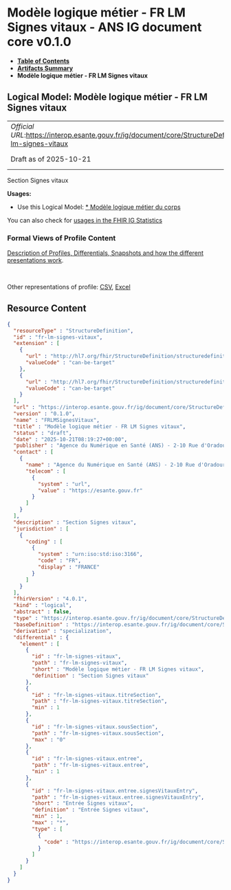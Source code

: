 # Modèle logique métier - FR LM Signes vitaux - ANS IG document core v0.1.0

* [**Table of Contents**](toc.md)
* [**Artifacts Summary**](artifacts.md)
* **Modèle logique métier - FR LM Signes vitaux**

## Logical Model: Modèle logique métier - FR LM Signes vitaux 

| | |
| :--- | :--- |
| *Official URL*:https://interop.esante.gouv.fr/ig/document/core/StructureDefinition/fr-lm-signes-vitaux | *Version*:0.1.0 |
| Draft as of 2025-10-21 | *Computable Name*:FRLMSignesVitaux |

 
Section Signes vitaux 

**Usages:**

* Use this Logical Model: [* Modèle logique métier du corps](StructureDefinition-FRLMCorpsDocument.md)

You can also check for [usages in the FHIR IG Statistics](https://packages2.fhir.org/xig/ans.document.fr.core|current/StructureDefinition/fr-lm-signes-vitaux)

### Formal Views of Profile Content

 [Description of Profiles, Differentials, Snapshots and how the different presentations work](http://build.fhir.org/ig/FHIR/ig-guidance/readingIgs.html#structure-definitions). 

 

Other representations of profile: [CSV](StructureDefinition-fr-lm-signes-vitaux.csv), [Excel](StructureDefinition-fr-lm-signes-vitaux.xlsx) 



## Resource Content

```json
{
  "resourceType" : "StructureDefinition",
  "id" : "fr-lm-signes-vitaux",
  "extension" : [
    {
      "url" : "http://hl7.org/fhir/StructureDefinition/structuredefinition-type-characteristics",
      "valueCode" : "can-be-target"
    },
    {
      "url" : "http://hl7.org/fhir/StructureDefinition/structuredefinition-type-characteristics",
      "valueCode" : "can-be-target"
    }
  ],
  "url" : "https://interop.esante.gouv.fr/ig/document/core/StructureDefinition/fr-lm-signes-vitaux",
  "version" : "0.1.0",
  "name" : "FRLMSignesVitaux",
  "title" : "Modèle logique métier - FR LM Signes vitaux",
  "status" : "draft",
  "date" : "2025-10-21T08:19:27+00:00",
  "publisher" : "Agence du Numérique en Santé (ANS) - 2-10 Rue d'Oradour-sur-Glane, 75015 Paris",
  "contact" : [
    {
      "name" : "Agence du Numérique en Santé (ANS) - 2-10 Rue d'Oradour-sur-Glane, 75015 Paris",
      "telecom" : [
        {
          "system" : "url",
          "value" : "https://esante.gouv.fr"
        }
      ]
    }
  ],
  "description" : "Section Signes vitaux",
  "jurisdiction" : [
    {
      "coding" : [
        {
          "system" : "urn:iso:std:iso:3166",
          "code" : "FR",
          "display" : "FRANCE"
        }
      ]
    }
  ],
  "fhirVersion" : "4.0.1",
  "kind" : "logical",
  "abstract" : false,
  "type" : "https://interop.esante.gouv.fr/ig/document/core/StructureDefinition/fr-lm-signes-vitaux",
  "baseDefinition" : "https://interop.esante.gouv.fr/ig/document/core/StructureDefinition/fr-lm-section",
  "derivation" : "specialization",
  "differential" : {
    "element" : [
      {
        "id" : "fr-lm-signes-vitaux",
        "path" : "fr-lm-signes-vitaux",
        "short" : "Modèle logique métier - FR LM Signes vitaux",
        "definition" : "Section Signes vitaux"
      },
      {
        "id" : "fr-lm-signes-vitaux.titreSection",
        "path" : "fr-lm-signes-vitaux.titreSection",
        "min" : 1
      },
      {
        "id" : "fr-lm-signes-vitaux.sousSection",
        "path" : "fr-lm-signes-vitaux.sousSection",
        "max" : "0"
      },
      {
        "id" : "fr-lm-signes-vitaux.entree",
        "path" : "fr-lm-signes-vitaux.entree",
        "min" : 1
      },
      {
        "id" : "fr-lm-signes-vitaux.entree.signesVitauxEntry",
        "path" : "fr-lm-signes-vitaux.entree.signesVitauxEntry",
        "short" : "Entrée Signes vitaux",
        "definition" : "Entrée Signes vitaux",
        "min" : 1,
        "max" : "*",
        "type" : [
          {
            "code" : "https://interop.esante.gouv.fr/ig/document/core/StructureDefinition/fr-lm-signe-vital"
          }
        ]
      }
    ]
  }
}

```
